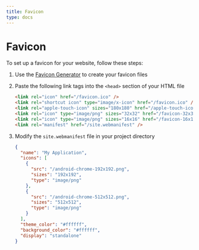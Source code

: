 ```yaml
---
title: Favicon
type: docs
---
```


# Favicon

To set up a favicon for your website, follow these steps:

1. Use the [Favicon Generator](https://favicon.io/favicon-converter/) to create your favicon files
2. Paste the following link tags into the `<head>` section of your HTML file

   ```html
   <link rel="icon" href="/favicon.ico" />
   <link rel="shortcut icon" type="image/x-icon" href="/favicon.ico" />
   <link rel="apple-touch-icon" sizes="180x180" href="/apple-touch-icon.png" />
   <link rel="icon" type="image/png" sizes="32x32" href="/favicon-32x32.png" />
   <link rel="icon" type="image/png" sizes="16x16" href="/favicon-16x16.png" />
   <link rel="manifest" href="/site.webmanifest" />
   ```

3. Modify the `site.webmanifest` file in your project directory

   ```json
   {
     "name": "My Application",
     "icons": [
       {
         "src": "/android-chrome-192x192.png",
         "sizes": "192x192",
         "type": "image/png"
       },
       {
         "src": "/android-chrome-512x512.png",
         "sizes": "512x512",
         "type": "image/png"
       }
     ],
     "theme_color": "#ffffff",
     "background_color": "#ffffff",
     "display": "standalone"
   }
   ```
